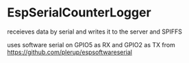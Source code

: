 # EspSerialCounterLogger
receieves data by serial and writes it to the server and SPIFFS

uses software serial on GPIO5 as RX and GPIO2 as TX
from https://github.com/plerup/espsoftwareserial
